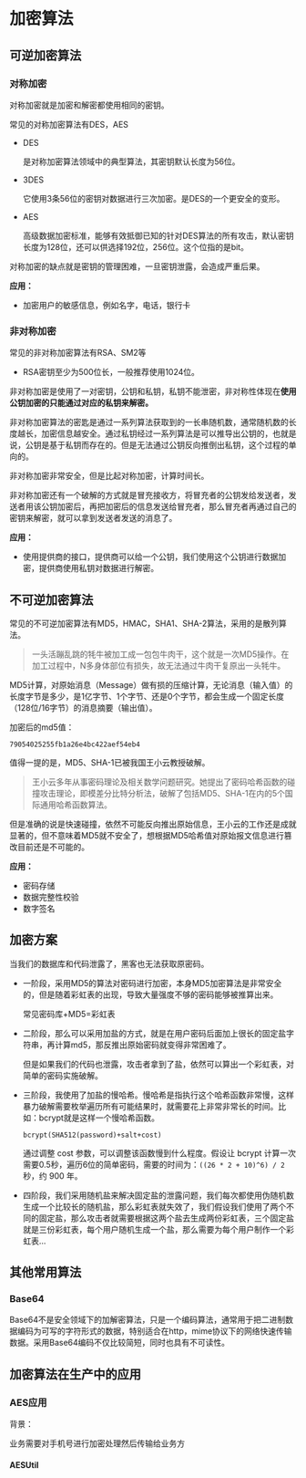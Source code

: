 # 加密算法

## 可逆加密算法

### 对称加密

对称加密就是加密和解密都使用相同的密钥。

常见的对称加密算法有DES，AES

- DES

  是对称加密算法领域中的典型算法，其密钥默认长度为56位。

- 3DES

  它使用3条56位的密钥对数据进行三次加密。是DES的一个更安全的变形。

- AES

  高级数据加密标准，能够有效抵御已知的针对DES算法的所有攻击，默认密钥长度为128位，还可以供选择192位，256位。这个位指的是bit。

对称加密的缺点就是密钥的管理困难，一旦密钥泄露，会造成严重后果。

**应用：**

- 加密用户的敏感信息，例如名字，电话，银行卡

### 非对称加密

常见的非对称加密算法有RSA、SM2等

- RSA密钥至少为500位长，一般推荐使用1024位。

非对称加密是使用了一对密钥，公钥和私钥，私钥不能泄密，非对称性体现在**使用公钥加密的只能通过对应的私钥来解密。**

非对称加密算法的密匙是通过一系列算法获取到的一长串随机数，通常随机数的长度越长，加密信息越安全。通过私钥经过一系列算法是可以推导出公钥的，也就是说，公钥是基于私钥而存在的。但是无法通过公钥反向推倒出私钥，这个过程的单向的。

非对称加密非常安全，但是比起对称加密，计算时间长。

非对称加密还有一个破解的方式就是冒充接收方，将冒充者的公钥发给发送者，发送者用该公钥加密后，再把加密后的信息发送给冒充者，那么冒充者再通过自己的密钥来解密，就可以拿到发送者发送的消息了。

**应用：**

- 使用提供商的接口，提供商可以给一个公钥，我们使用这个公钥进行数据加密，提供商使用私钥对数据进行解密。

## 不可逆加密算法

常见的不可逆加密算法有MD5，HMAC，SHA1、SHA-2算法，采用的是散列算法。

> 一头活蹦乱跳的牦牛被加工成一包包牛肉干，这个就是一次MD5操作。在加工过程中，N多身体部位有损失，故无法通过牛肉干复原出一头牦牛。

MD5计算，对原始消息（Message）做有损的压缩计算，无论消息（输入值）的长度字节是多少，是1亿字节、1个字节、还是0个字节，都会生成一个固定长度（128位/16字节）的消息摘要（输出值）。

加密后的md5值：

```
79054025255fb1a26e4bc422aef54eb4
```

值得一提的是，MD5、SHA-1已被我国王小云教授破解。

>王小云多年从事密码理论及相关数学问题研究。她提出了密码哈希函数的碰撞攻击理论，即模差分比特分析法，破解了包括MD5、SHA-1在内的5个国际通用哈希函数算法。

但是准确的说是快速碰撞，依然不可能反向推出原始信息，王小云的工作还是成就显著的，但不意味着MD5就不安全了，想根据MD5哈希值对原始报文信息进行篡改目前还是不可能的。

**应用：**

- 密码存储
- 数据完整性校验
- 数字签名

## 加密方案

当我们的数据库和代码泄露了，黑客也无法获取原密码。

- 一阶段，采用MD5的算法对密码进行加密，本身MD5加密算法是非常安全的，但是随着彩虹表的出现，导致大量强度不够的密码能够被推算出来。

  常见密码库+MD5=彩虹表

- 二阶段，那么可以采用加盐的方式，就是在用户密码后面加上很长的固定盐字符串，再计算md5，那反推出原始密码就变得非常困难了。

  但是如果我们的代码也泄露，攻击者拿到了盐，依然可以算出一个彩虹表，对简单的密码实施破解。

- 三阶段，我使用了加盐的慢哈希。慢哈希是指执行这个哈希函数非常慢，这样暴力破解需要枚举遍历所有可能结果时，就需要花上非常非常长的时间。比如：bcrypt就是这样一个慢哈希函数。

  ```
  bcrypt(SHA512(password)+salt+cost)
  ```

  通过调整 cost 参数，可以调整该函数慢到什么程度。假设让 bcrypt 计算一次需要0.5秒，遍历6位的简单密码，需要的时间为：`((26 * 2 + 10)^6) / 2 `秒，约 900 年。

- 四阶段，我们采用随机盐来解决固定盐的泄露问题，我们每次都使用伪随机数生成一个比较长的随机盐，那么彩虹表就失效了，我们假设我们使用了两个不同的固定盐，那么攻击者就需要根据这两个盐去生成两份彩虹表，三个固定盐就是三份彩虹表，每个用户随机生成一个盐，那么需要为每个用户制作一个彩虹表...

## 其他常用算法

### Base64

Base64不是安全领域下的加解密算法，只是一个编码算法，通常用于把二进制数据编码为可写的字符形式的数据，特别适合在http，mime协议下的网络快速传输数据。采用Base64编码不仅比较简短，同时也具有不可读性。

## 加密算法在生产中的应用

### AES应用

背景：

业务需要对手机号进行加密处理然后传输给业务方

#### AESUtil

```java

```

